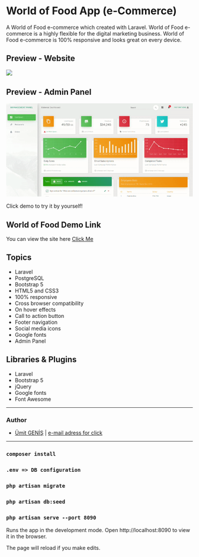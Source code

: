 #  World of Food App (e-Commerce)

A World of Food e-commerce which created with Laravel. 
World of Food e-commerce is a highly flexible for the digital marketing business.
World of Food e-commerce is 100% responsive and looks great on every device.

## Preview - Website 
![](./public/store_assets/img/store.gif)

## Preview - Admin Panel
![](./public/admin_assets/img/admin.gif)

Click demo to try it by yourself!

## World of Food Demo Link

You can view the site here [Click Me](https://worldoffood)


## Topics

- Laravel
- PostgreSQL
- Bootstrap 5
- HTML5 and CSS3
- 100% responsive
- Cross browser compatibility
- On hover effects
- Call to action button
- Footer navigation
- Social media icons
- Google fonts
- Admin Panel

## Libraries & Plugins
- Laravel
- Bootstrap 5
- jQuery
- Google fonts
- Font Awesome

***
### Author

* [Ümit GENİŞ](https://github.com/umitgenis/) | [e-mail adress for click](mailto:umitgenis@gmail.com)

***
### `composer install`
### `.env => DB configuration`
### `php artisan migrate`
### `php artisan db:seed`
### `php artisan serve --port 8090`

Runs the app in the development mode.
Open http://localhost:8090 to view it in the browser.

The page will reload if you make edits.
